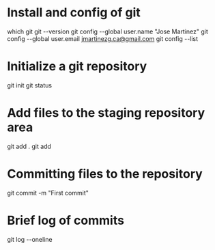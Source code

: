 # Install and config of git
which git
git --version
git config --global user.name "Jose Martinez"
git config --global user.email jmartinezg.ca@gmail.com
git config --list

# Initialize a git repository
git init
git status

# Add files to the staging repository area
git add .
git add <file name>

# Committing files to the repository
git commit -m "First commit"

# Brief log of commits
git log --oneline
